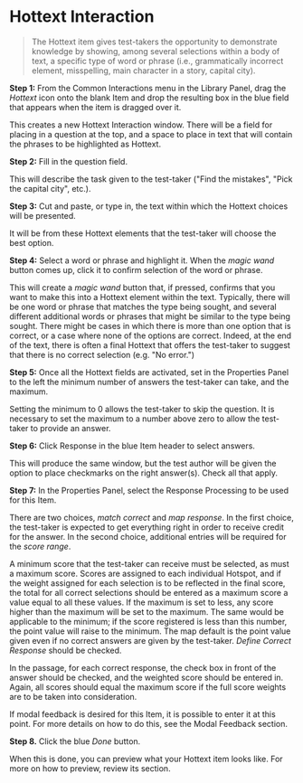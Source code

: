 # Hottext Interaction

>The Hottext item gives test-takers the opportunity to demonstrate knowledge by showing, among several selections within a body of text, a specific type of word or phrase (i.e., grammatically incorrect element, misspelling, main character in a story, capital city).

**Step 1:** From the Common Interactions menu in the Library Panel, drag the *Hottext* icon onto the blank Item and drop the resulting box in the blue field that appears when the item is dragged over it.

This creates a new Hottext Interaction window. There will be a field for placing in a question at the top, and a space to place in text that will contain the phrases to be highlighted as Hottext.

**Step 2:** Fill in the question field. 

This will describe the task given to the test-taker ("Find the mistakes", "Pick the capital city", etc.).

**Step 3:** Cut and paste, or type in, the text within which the Hottext choices will be presented. 

It will be from these Hottext elements that the test-taker will choose the best option.

**Step 4:** Select a word or phrase and highlight it. When the *magic wand* button comes up, click it to confirm selection of the word or phrase.

This will create a *magic wand* button that, if pressed, confirms that you want to make this into a Hottext element within the text. Typically, there will be one word or phrase that matches the type being sought, and several different additional words or phrases that might be similar to the type being sought. There might be cases in which there is more than one option that is correct, or a case where none of the options are correct. Indeed, at the end of the text, there is often a final Hottext that offers the test-taker to suggest that there is no correct selection (e.g. "No error.")

**Step 5:** Once all the Hottext fields are activated, set in the Properties Panel to the left the minimum number of answers the test-taker can take, and the maximum.

Setting the minimum to 0 allows the test-taker to skip the question. It is necessary to set the maximum to a number above zero to allow the test-taker to provide an answer.

**Step 6:** Click Response in the blue Item header to select answers. 

This will produce the same window, but the test author will be given the option to place checkmarks on the right answer(s). Check all that apply.

**Step 7:** In the Properties Panel, select the Response Processing to be used for this Item.

There are two choices, *match correct* and *map response*. In the first choice, the test-taker is expected to get everything right in order to receive credit for the answer. In the second choice, additional entries will be required for the *score range*. 

A minimum score that the test-taker can receive must be selected, as must a maximum score. Scores are assigned to each individual Hotspot, and if the weight assigned for each selection is to be reflected in the final score, the total for all correct selections should be entered as a maximum score a value equal to all these values. If the maximum is set to less, any score higher than the maximum will be set to the maximum. The same would be applicable to the minimum; if the score registered is less than this number, the point value will raise to the minimum. The map default is the point value given even if no correct answers are given by the test-taker. *Define Correct Response* should be checked.

In the passage, for each correct response, the check box in front of the answer should be checked, and the weighted score should be entered in. Again, all scores should equal the maximum score if the full score weights are to be taken into consideration. 

If modal feedback is desired for this Item, it is possible to enter it at this point. For more details on how to do this, see the Modal Feedback section.

**Step 8.** Click the blue *Done* button.

When this is done, you can preview what your Hottext item looks like. For more on how to preview, review its section.
